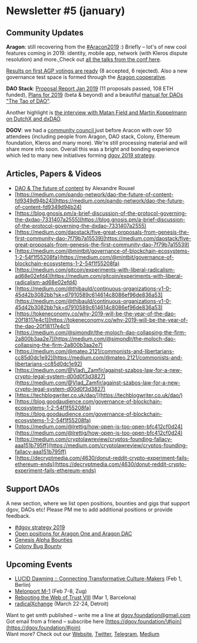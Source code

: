 # Newsletter \#5 \(january\)

## Community Updates  

**Aragon**: still recovering from the [\#Aracon2019](https://twitter.com/search?q=%23AraCon2019&src=tyah) :\) Briefly – lot's of new cool features coming in 2019: identity, mobile app, network \(with Kleros dispute resolution\) and more.[ ](https://blog.aragon.org/final-results-from-aragon-network-vote-1/)Check out [all the talks from the conf here](https://www.youtube.com/playlist?list=PLdbM67oXoBobQQbavMiWq79Sr-hh5UzhB). 

[Results on first AGP votings are ready](https://blog.aragon.org/final-results-from-aragon-network-vote-1/) \(8 accepted, 6 rejected\). Also a new governance test space is formed through the [Aragon cooperative](https://forum.aragon.org/t/community-initiative-aragon-cooperative/356).

**DAO Stack**: [Proposal Report Jan 2019](https://daotalk.org/t/genesis-alpha-proposals-reports/321/5) \(11 proposals passed, 108 ETH funded\), [Plans for 2019](https://medium.com/daostack/daostack-in-2019-76d7634e27c6) \(beta & beyond\) and a beautiful [manual for DAOs "The Tao of DAO"](https://thetaoofthedao.greaterthan.works/). 

Another highlight is [the interview with Matan Field and Martin Koppelmann on DutchX and dxDAO](https://epicenter.tv/episode/271/).

**DGOV**: we had a [community council ](../dgov-community-council/)just before Aracon with over 50 attendees \(including people from Aragon, DAO stack, Colony, Ethereum foundation, Kleros and many more\). We're still processing material and will share more info soon. Overall this was a bright and bonding experience which led to many new initiatives forming [dgov 2019 strategy](../org/dgov-collaboration-strategy/).

## Articles, Papers & Videos  <a id="DgovCompilation#3October2018-Articles,Papers&amp;Videos"></a>

* [DAO & The future of content](https://medium.com/pando-network/dao-the-future-of-content-fd9349d94b24) by Alexandre Rouxel
* [https://medium.com/pando-network/dao-the-future-of-content-fd9349d94b24](https://medium.com/pando-network/dao-the-future-of-content-fd9349d94b24)
* [https://blog.gnosis.pm/a-brief-discussion-of-the-protocol-governing-the-dxdao-7331407a2555](https://blog.gnosis.pm/a-brief-discussion-of-the-protocol-governing-the-dxdao-7331407a2555)
* [https://medium.com/daostack/five-great-proposals-from-genesis-the-first-community-dao-7f79b7a15539](https://medium.com/daostack/five-great-proposals-from-genesis-the-first-community-dao-7f79b7a15539)
* [https://medium.com/@mintbit/governance-of-blockchain-ecosystems-1-2-54f1f55208fa](https://medium.com/@mintbit/governance-of-blockchain-ecosystems-1-2-54f1f55208fa)
* [https://medium.com/gitcoin/experiments-with-liberal-radicalism-ad68e02efd4](https://medium.com/gitcoin/experiments-with-liberal-radicalism-ad68e02efd4)
* [https://medium.com/@thibauld/continuous-organizations-v1-0-45d42b3082bb?sk=d7910589c614614c8086ef96de836a53](https://medium.com/@thibauld/continuous-organizations-v1-0-45d42b3082bb?sk=d7910589c614614c8086ef96de836a53)
* [https://tokeneconomy.co/why-2019-will-be-the-year-of-the-dao-20f18117e4c1](https://tokeneconomy.co/why-2019-will-be-the-year-of-the-dao-20f18117e4c1)
* [https://medium.com/@simondlr/the-moloch-dao-collapsing-the-firm-2a800b3aa2e7](https://medium.com/@simondlr/the-moloch-dao-collapsing-the-firm-2a800b3aa2e7)
* [https://medium.com/@mateo.2121/commonists-and-libertarians-cc85d0dc1e92](https://medium.com/@mateo.2121/commonists-and-libertarians-cc85d0dc1e92)
* [https://medium.com/@Vlad\_Zamfir/against-szabos-law-for-a-new-crypto-legal-system-d00d0f3d3827](https://medium.com/@Vlad_Zamfir/against-szabos-law-for-a-new-crypto-legal-system-d00d0f3d3827)
* [https://techblogwriter.co.uk/dao/](https://techblogwriter.co.uk/dao/)
* [https://blog.goodaudience.com/governance-of-blockchain-ecosystems-1-2-54f1f55208fa](https://blog.goodaudience.com/governance-of-blockchain-ecosystems-1-2-54f1f55208fa)
* [https://medium.com/@lrettig/how-open-is-too-open-bfc412cf0d24](https://medium.com/@lrettig/how-open-is-too-open-bfc412cf0d24)
* [https://medium.com/cryptolawreview/cryptos-founding-fallacy-aaa151b795ff](https://medium.com/cryptolawreview/cryptos-founding-fallacy-aaa151b795ff) 
* [https://decryptmedia.com/4630/donut-reddit-crypto-experiment-fails-ethereum-ends](https://decryptmedia.com/4630/donut-reddit-crypto-experiment-fails-ethereum-ends)

## Support DAOs <a id="DgovCompilation#3October2018-Events"></a>

A new section, where we list open positions, bounties and gigs that support dgov, DAOs etc! Please PM me to add additional positions or provide feedback. 

* [\#dgov strategy 2019](../org/dgov-collaboration-strategy/)
* [Open positions for Aragon One and Aragon DAC](https://wiki.aragon.org/jobs/)
* [Genesis Alpha Bounties](https://docs.google.com/spreadsheets/d/1FV8iz4ebZb4E3nXckzPsWy7IfhtsX3filkbX_gbPLNs/edit#gid=204783618)
* [Colony Bug Bounty](https://docs.colony.io/colonynetwork/bug-bounty-program-overview/)

## Upcoming Events  <a id="DgovCompilation#3October2018-Events"></a>

* [LUCID Dawning :: Connecting Transformative Culture-Makers](https://www.facebook.com/events/352606141958607/) \(Feb 1, Berlin\)
* [Melonport M-1](https://m-1.melonport.com/) \(Feb 7-8, Zug\)
* [Rebooting the Web of Trust VIII](https://www.eventbrite.com/e/rebooting-the-web-of-trust-viii-spring-2019-barcelona-tickets-54843077120) \(Mar 1, Barcelona\)
* [radicalXchange](https://radicalxchange.org/) \(March 22-24, Detroit\)

Want to get smth published – write me a line at [dgov.foundation@gmail.com](mailto:dgov.foundation@gmail.com)  
Got email from a friend – subscribe here [https://dgov.foundation/\#join](https://dgov.foundation/#join)  
Want more? Check out our [Website](http://dgov.foundation/), [Twitter](https://twitter.com/dgovearth), [Telegram](https://t.me/dgovfoundation), [Medium](https://medium.com/dgov)

